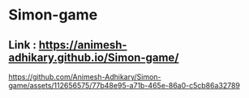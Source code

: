 # Simon-game

## Link : https://animesh-adhikary.github.io/Simon-game/

https://github.com/Animesh-Adhikary/Simon-game/assets/112656575/77b48e95-a71b-465e-86a0-c5cb86a32789

